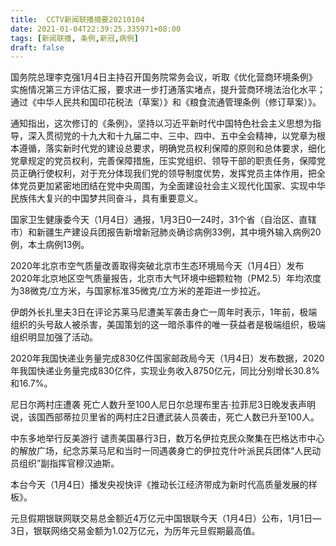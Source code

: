 ```yaml
---
title:  CCTV新闻联播摘要20210104
date: 2021-01-04T22:39:25.335971+08:00
tags: [新闻联播, 条例,新冠,病例]
draft: false
---
```


国务院总理李克强1月4日主持召开国务院常务会议，听取《优化营商环境<span class="keywords_content">条例</span>》实施情况第三方评估汇报，要求进一步打通落实堵点，提升营商环境法治化水平；通过《中华人民共和国印花税法（草案）》和《粮食流通管理<span class="keywords_content">条例</span>（修订草案）》。

通知指出，这次修订的《<span class="keywords_content">条例</span>》，坚持以习近平新时代中国特色社会主义思想为指导，深入贯彻党的十九大和十九届二中、三中、四中、五中全会精神，以党章为根本遵循，落实新时代党的建设总要求，明确党员权利保障的原则和总体要求，细化党章规定的党员权利，完善保障措施，压实党组织、领导干部的职责任务，保障党员正确行使权利，对于充分体现我们党的领导制度优势，发挥党员主体作用，把全体党员更加紧密地团结在党中央周围，为全面建设社会主义现代化国家、实现中华民族伟大复兴的中国梦共同奋斗，具有重要意义。

国家卫生健康委今天（1月4日）通报，1月3日0—24时，31个省（自治区、直辖市）和新疆生产建设兵团报告新增<span class="keywords_content">新冠</span>肺炎确诊<span class="keywords_content">病例</span>33例，其中境外输入<span class="keywords_content">病例</span>20例，本土<span class="keywords_content">病例</span>13例。

2020年北京市空气质量改善取得突破北京市生态环境局今天（1月4日）发布2020年北京地区空气质量报告，北京市大气环境中细颗粒物（PM2.5）年均浓度为38微克/立方米，与国家标准35微克/立方米的差距进一步拉近。

伊朗外长扎里夫3日在评论苏莱马尼遭美军袭击身亡一周年时表示，1年前，极端组织的头号敌人被杀害，美国策划的这一暗杀事件的唯一获益者是极端组织，极端组织明显加强了活动。

2020年我国快递业务量完成830亿件国家邮政局今天（1月4日）发布数据，2020年我国快递业务量完成830亿件，实现业务收入8750亿元，同比分别增长30.8%和16.7%。

尼日尔两村庄遭袭 死亡人数升至100人尼日尔总理布里吉·拉菲尼3日晚发表声明说，该国西部蒂拉贝里省的两村庄2日遭武装人员袭击，死亡人数已升至100人。

中东多地举行反美游行 谴责美国暴行3日，数万名伊拉克民众聚集在巴格达市中心的解放广场，纪念苏莱马尼和当时一同遇袭身亡的伊拉克什叶派民兵团体“人民动员组织”副指挥官穆汉迪斯。

本台今天（1月4日）播发央视快评《推动长江经济带成为新时代高质量发展的样板》。

元旦假期银联网联交易总金额近4万亿元中国银联今天（1月4日）公布，1月1日—3日，银联网络交易金额为1.02万亿元，为历年元旦假期最高值。
